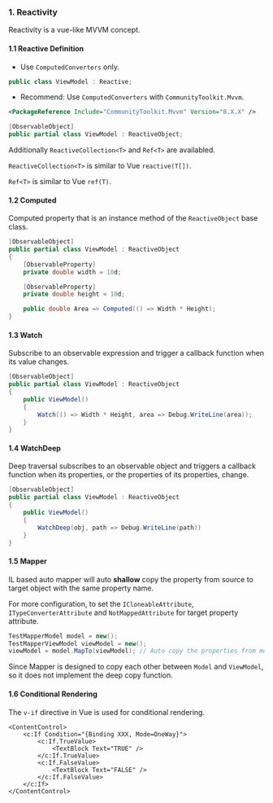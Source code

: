 ### 1. Reactivity

Reactivity is a vue-like MVVM concept.

#### 1.1 Reactive Definition

- Use `ComputedConverters` only.

```c#
public class ViewModel : Reactive;
```

- Recommend: Use `ComputedConverters` with `CommunityToolkit.Mvvm`.

```xml
<PackageReference Include="CommunityToolkit.Mvvm" Version="8.X.X" />
```

```c#
[ObservableObject]
public partial class ViewModel : ReactiveObject;
```

Additionally `ReactiveCollection<T>` and `Ref<T>` are availabled.

`ReactiveCollection<T>` is similar to Vue `reactive(T[])`.

`Ref<T>` is similar to Vue `ref(T)`.

#### 1.2 Computed

Computed property that is an instance method of the `ReactiveObject` base class.

```c#
[ObservableObject]
public partial class ViewModel : ReactiveObject
{
    [ObservableProperty]
    private double width = 10d;

    [ObservableProperty]
    private double height = 10d;

    public double Area => Computed(() => Width * Height);
}
```

#### 1.3 Watch

Subscribe to an observable expression and trigger a callback function when its value changes.

```c#
[ObservableObject]
public partial class ViewModel : ReactiveObject
{
    public ViewModel()
    {
		Watch(() => Width * Height, area => Debug.WriteLine(area));
    }
}
```

#### 1.4 WatchDeep

Deep traversal subscribes to an observable object and triggers a callback function when its properties, or the properties of its properties, change.

```c#
[ObservableObject]
public partial class ViewModel : ReactiveObject
{
    public ViewModel()
    {
		WatchDeep(obj, path => Debug.WriteLine(path))
    }
}
```

#### 1.5 Mapper

IL based auto mapper will auto **shallow** copy the property from source to target object with the same property name.

For more configuration, to set the `ICloneableAttribute`, `ITypeConverterAttribute` and `NotMappedAttribute` for target property attribute.

```c#
TestMapperModel model = new();
TestMapperViewModel viewModel = new();
viewModel = model.MapTo(viewModel); // Auto copy the properties from model to viewModel.
```

Since Mapper is designed to copy each other between `Model` and `ViewModel`, so it does not implement the deep copy function.

#### 1.6 Conditional Rendering

The `v-if` directive in Vue is used for conditional rendering.

```xaml
<ContentControl>
    <c:If Condition="{Binding XXX, Mode=OneWay}">
        <c:If.TrueValue>
            <TextBlock Text="TRUE" />
        </c:If.TrueValue>
        <c:If.FalseValue>
            <TextBlock Text="FALSE" />
        </c:If.FalseValue>
    </c:If>
</ContentControl>
```

